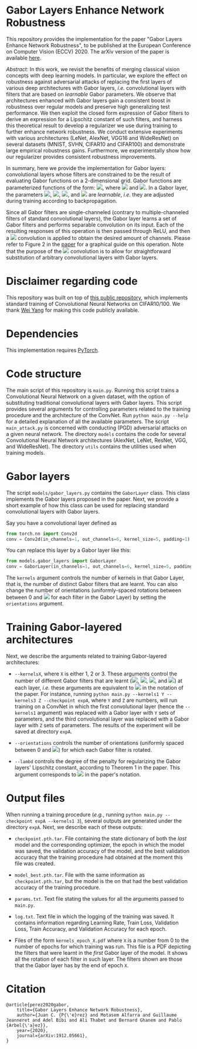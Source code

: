 # Gabor Layers Enhance Network Robustness
This repository provides the implementation for the paper "Gabor Layers Enhance Network Robustness", to be published at the European Conference on Computer Vision (ECCV) 2020. The arXiv version of the paper is available [here](https://arxiv.org/abs/1912.05661).

*Abstract:* In this work, we revisit the benefits of merging classical vision concepts with deep learning models. In particular, we explore the effect on robustness against adversarial attacks of replacing the first layers of various deep architectures with Gabor layers, _i.e._ convolutional layers with filters that are based on *learnable* Gabor parameters. We observe that architectures enhanced with Gabor layers gain a consistent boost in robustness over regular models and preserve high generalizing test performance. We then exploit the closed form expression of Gabor filters to derive an expression for a Lipschitz constant of such filters, and harness this theoretical result to develop a regularizer we use during training to further enhance network robustness. We conduct extensive experiments with various architectures (LeNet, AlexNet, VGG16 and WideResNet) on several datasets (MNIST, SVHN, CIFAR10 and CIFAR100) and demonstrate large empirical robustness gains. Furthermore, we experimentally show how our regularizer provides consistent robustness improvements.

In summary, here we provide the implementation for Gabor layers: convolutional layers whose filters are constrained to be the result of evaluating Gabor functions on a 2-dimensional grid. Gabor functions are parameterized functions of the form: <img src="https://render.githubusercontent.com/render/math?math=G_{\theta}(x',y';\sigma,\gamma,\lambda,\psi):=e^{-\:(x'^2+\gamma^2\:y'^2)/\sigma^2}\:\cos(\lambda\:x'+\psi)">, where <img src="https://render.githubusercontent.com/render/math?math=x'=x\cos\theta-y\sin\theta"> and <img src="https://render.githubusercontent.com/render/math?math=y'=x\sin\theta+y\cos\theta">. In a Gabor layer, the parameters <img src="https://render.githubusercontent.com/render/math?math=\sigma">, <img src="https://render.githubusercontent.com/render/math?math=\gamma">, <img src="https://render.githubusercontent.com/render/math?math=\lambda">, and <img src="https://render.githubusercontent.com/render/math?math=\psi"> are *learnable*, _i.e._ they are adjusted during training according to backpropagation.

Since all Gabor filters are single-channeled (contrary to multiple-channeled filters of standard convolutional layers), the Gabor layer learns a set of Gabor filters and performs separable convolution on its input. Each of the resulting responses of this operation is then passed through ReLU, and then a <img src="https://render.githubusercontent.com/render/math?math=1\times1"> convolution is applied to obtain the desired amount of channels. Please refer to Figure 2 in the [paper](https://arxiv.org/abs/1912.05661) for a graphical guide on this operation. Note that the purpose of the <img src="https://render.githubusercontent.com/render/math?math=1\times1"> convolution is to allow for straightforward substitution of arbitrary convolutional layers with Gabor layers.

# Disclaimer regarding code
This repository was built on top of [this public repository](https://github.com/bearpaw/pytorch-classification), which implements standard training of Convolutional Neural Networks on CIFAR10/100. We thank [Wei Yang](https://github.com/bearpaw) for making this code publicly available.

# Dependencies
This implementation requires [PyTorch](https://pytorch.org/).

# Code structure
The main script of this repository is `main.py`. Running this script trains a Convolutional Neural Network on a given dataset, with the option of substituting traditional convolutional layers with Gabor layers. This script provides several arguments for controlling parameters related to the training procedure and the architecture of the ConvNet. Run `python main.py --help` for a detailed explanation of all the available parameters. The script `main_attack.py` is concerned with conducting (PGD) adversarial attacks on a given neural network. The directory `models` contains the code for several Convolutional Neural Network architectures (AlexNet, LeNet, ResNet, VGG, and WideResNet). The directory `utils` contains the utilities used when training models.

# Gabor layers
The script `models/gabor_layers.py` contains the `GaborLayer` class. This class implements the Gabor layers proposed in the paper. Next, we provide a short example of how this class can be used for replacing standard convolutional layers with Gabor layers.

Say you have a convolutional layer defined as
```python
from torch.nn import Conv2d
conv = Conv2d(in_channels=1, out_channels=6, kernel_size=5, padding=1)
```
You can replace this layer by a Gabor layer like this:
```python
from models.gabor_layers import GaborLayer
conv = GaborLayer(in_channels=1, out_channels=6, kernel_size=5, padding=1, kernels=1)
```
The `kernels` argument controls the number of kernels in that Gabor Layer, that is, the number of distinct Gabor filters that are learnt. You can also change the number of orientations (uniformly-spaced rotations between between 0 and <img src="https://render.githubusercontent.com/render/math?math=2\pi"> for each filter in the Gabor Layer) by setting the `orientations` argument.

# Training Gabor-layered architectures
Next, we describe the arguments related to training Gabor-layered architectures:
* `--kernelsX`, where `X` is either 1, 2 or 3. These arguments control the number of different Gabor filters that are learnt (<img src="https://render.githubusercontent.com/render/math?math=\sigma">, <img src="https://render.githubusercontent.com/render/math?math=\gamma">, <img src="https://render.githubusercontent.com/render/math?math=\lambda">, and <img src="https://render.githubusercontent.com/render/math?math=\psi">) at each layer, _i.e._ these arguments are equivalent to <img src="https://render.githubusercontent.com/render/math?math=p"> in the notation of the paper. For instance, running `python main.py --kernels1 Y --kernels3 Z --checkpoint expA`, where `Y` and `Z` are numbers, will run training on a ConvNet in which the first convolutional layer (hence the `--kernels1` argument) was replaced with a Gabor layer with `Y` sets of parameters, and the third convolutional layer was replaced with a Gabor layer with `Z` sets of parameters. The results of the experiment will be saved at directory `expA`.

* `--orientations` controls the number of orientations (uniformly spaced between 0 and <img src="https://render.githubusercontent.com/render/math?math=2\pi">) for which each Gabor filter is rotated.

* `--lambd` controls the degree of the penalty for regularizing the Gabor layers' Lipschitz constant, according to Theorem 1 in the paper. This argument corresponds to <img src="https://render.githubusercontent.com/render/math?math=\beta"> in the paper's notation.

# Output files
When running a training procedure (_e.g._, running `python main.py --checkpoint expA --kernels1 3`), several outputs are generated under the directory `expA`. Next, we describe each of these outputs:
* `checkpoint.pth.tar`. File containing the state dictionary of both the *last* model and the corresponding optimizer, the epoch in which the model was saved, the validation accuracy of the model, and the best validation accuracy that the training procedure had obtained at the moment this file was created.

* `model_best.pth.tar`. File with the same information as `checkpoint.pth.tar`, but the model is the on that had the best validation accuracy of the training procedure.

* `params.txt`. Text file stating the values for all the arguments passed to `main.py`.

* `log.txt`. Text file in which the logging of the training was saved. It contains information regarding Learning Rate, Train Loss, Validation Loss, Train Accuracy, and Validation Accuracy for each epoch.

* Files of the form `kernels_epoch_X.pdf` where `X` is a number from 0 to the number of epochs for which training was run. This file is a PDF depicting the filters that were learnt in the *first* Gabor layer of the model. It shows all the rotation of each filter in such layer. The filters shown are those that the Gabor layer has by the end of epoch `X`.


# Citation
```
@article{perez2020gabor,
    title={Gabor Layers Enhance Network Robustness},
    author={Juan C. {P{\'e}rez} and Motasem Alfarra and Guillaume Jeanneret and Adel Bibi and Ali Thabet and Bernard Ghanem and Pablo {Arbel{\'a}ez}},
    year={2020},
    journal={arXiv:1912.05661},
}
```
